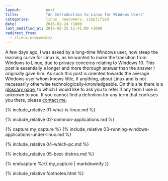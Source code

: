 ```yaml
---
layout:           post
title:            "An Introduction to Linux for Windows Users"
categories:       linux, newcomers, simplified
date:             2016-02-24 +1000
last_modified_at: 2016-02-25 11:41:00 +1000
redirect_from:
  - /linux-newcomers/
---
```


A few days ago, I was asked by a long-time Windows user, how steep the learning curve for Linux is, as he wanted to make the transition from Windows to Linux, due to privacy concerns relating to Windows 10. This post is essentially a longer and more thorough answer than the answer I originally gave him. As such this post is oriented towards the average Windows user whom knows little, if anything, about Linux and is not necessarily otherwise technologically-knowledgeable. On this site there is a [glossary page](/glossary/), to which I would like to ask you to refer if any term I use is unknown to you. If you cannot find a definition for any term that confuses you there, please [contact me](/contributing/).

{% include_relative 01-what-is-linux.md %}

{% include_relative 02-common-applications.md %}

{% capture my_capture %}
{% include_relative 03-running-windows-applications-under-linux.md %}

{% include_relative 04-which-pc.md %}

{% include_relative 05-best-distros.md %}

{% endcapture %}{{ my_capture | markdownify }}

{% include_relative footnotes.html %}
